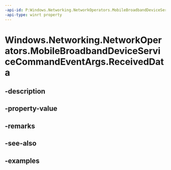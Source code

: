 ```yaml
---
-api-id: P:Windows.Networking.NetworkOperators.MobileBroadbandDeviceServiceCommandEventArgs.ReceivedData
-api-type: winrt property
---
```


# Windows.Networking.NetworkOperators.MobileBroadbandDeviceServiceCommandEventArgs.ReceivedData

<!--
public Windows.Storage.Streams.IBuffer ReceivedData { get; }
-->


## -description

## -property-value

## -remarks

## -see-also

## -examples


